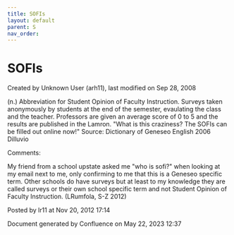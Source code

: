 ```yaml
---
title: SOFIs
layout: default
parent: S
nav_order:
---
```


# SOFIs

Created by  Unknown User (arh11), last modified on Sep 28, 2008

(n.) Abbreviation for Student Opinion of Faculty Instruction. Surveys taken anonymously by students at the end of the semester, evaulating the class and the teacher. Professors are given an average score of 0 to 5 and the results are published in the Lamron. &quot;What is this craziness? The SOFIs can be filled out online now!&quot; Source: Dictionary of Geneseo English 2006 Dilluvio

Comments:

My friend from a school upstate asked me &quot;who is sofi?&quot; when looking at my email next to me, only confirming to me that this is a Geneseo specific term. Other schools do have surveys but at least to my knowledge they are called surveys or their own school specific term and not Student Opinion of Faculty Instruction. (LRumfola, S-Z 2012)

Posted by lr11 at Nov 20, 2012 17:14

Document generated by Confluence on May 22, 2023 12:37


